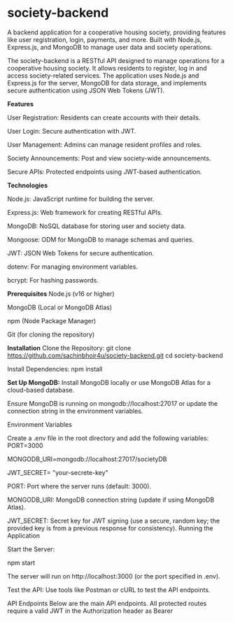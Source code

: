 # society-backend
A backend application for a cooperative housing society, providing features like user registration, login, payments, and more. Built with Node.js, Express.js, and MongoDB to manage user data and society operations.

The society-backend is a RESTful API designed to manage operations for a cooperative housing society. It allows residents to register, log in and access society-related services. The application uses Node.js and Express.js for the server, MongoDB for data storage, and implements secure authentication using JSON Web Tokens (JWT).

**Features**

User Registration: Residents can create accounts with their details.

User Login: Secure authentication with JWT.

User Management: Admins can manage resident profiles and roles.

Society Announcements: Post and view society-wide announcements.

Secure APIs: Protected endpoints using JWT-based authentication.

**Technologies**

Node.js: JavaScript runtime for building the server.

Express.js: Web framework for creating RESTful APIs.

MongoDB: NoSQL database for storing user and society data.

Mongoose: ODM for MongoDB to manage schemas and queries.

JWT: JSON Web Tokens for secure authentication.

dotenv: For managing environment variables.

bcrypt: For hashing passwords.

**Prerequisites**
Node.js (v16 or higher)

MongoDB (Local or MongoDB Atlas)

npm (Node Package Manager)

Git (for cloning the repository)


**Installation**
Clone the Repository: git clone https://github.com/sachinbhoir4u/society-backend.git
cd society-backend

Install Dependencies:
 npm install
 
**Set Up MongoDB:**
Install MongoDB locally or use MongoDB Atlas for a cloud-based database.

Ensure MongoDB is running on mongodb://localhost:27017 or update the connection string in the environment variables.

Environment Variables

Create a .env file in the root directory and add the following variables:
PORT=3000

MONGODB_URI=mongodb://localhost:27017/societyDB

JWT_SECRET= "your-secrete-key"

PORT: Port where the server runs (default: 3000).

MONGODB_URI: MongoDB connection string (update if using MongoDB Atlas).

JWT_SECRET: Secret key for JWT signing (use a secure, random key; the provided key is from a previous response for consistency).
Running the Application

Start the Server:

 npm start
 
 The server will run on http://localhost:3000 (or the port specified in .env).

Test the API:
Use tools like Postman or cURL to test the API endpoints.


API Endpoints
Below are the main API endpoints. All protected routes require a valid JWT in the Authorization header as Bearer <token>
